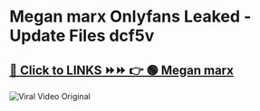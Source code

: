 
 # Megan marx Onlyfans Leaked - Update Files dcf5v

## <h2><a href="https://clipsfans.com/Megan_marx&ref=git">🔗 Click to LINKS ⏩⏩ 👉 🟢 Megan marx </a></h2>

<a href="https://clipsfans.com/Megan_marx&ref=git" rel="nofollow" data-target="animated-image.originalLink"><img src="https://i.ibb.co.com/xMMVF88/686577567.gif" alt="Viral Video Original" style="max-width: 100%; display: inline-block;" data-target="animated-image.originalImage"></a>

